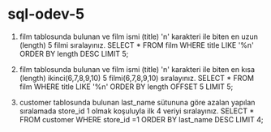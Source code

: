 # sql-odev-5

1. film tablosunda bulunan ve film ismi (title) 'n' karakteri ile biten en uzun (length) 5 filmi sıralayınız.
  SELECT * FROM film
  WHERE title LIKE '%n'
  ORDER BY length DESC
  LIMIT 5;
   
3. film tablosunda bulunan ve film ismi (title) 'n' karakteri ile biten en kısa (length) ikinci(6,7,8,9,10) 5 filmi(6,7,8,9,10) sıralayınız.
  SELECT * FROM film
  WHERE title LIKE '%n'
  ORDER BY length
  OFFSET 5
  LIMIT 5;
   
5. customer tablosunda bulunan last_name sütununa göre azalan yapılan sıralamada store_id 1 olmak koşuluyla ilk 4 veriyi sıralayınız.
   SELECT * FROM customer
  WHERE store_id =1
  ORDER BY last_name DESC
  LIMIT 4;

   
